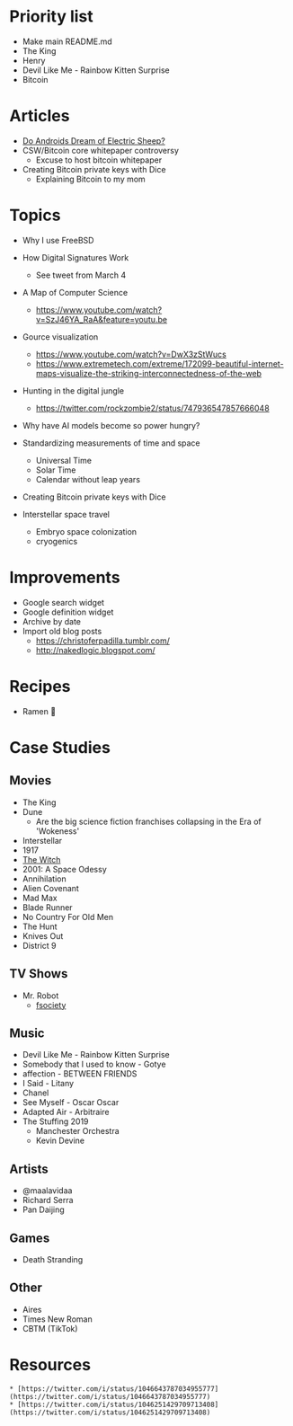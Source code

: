 # Priority list

* Make main README.md
* The King
* Henry
* Devil Like Me - Rainbow Kitten Surprise
* Bitcoin

# Articles

* [Do Androids Dream of Electric Sheep?](https://en.wikipedia.org/wiki/Do_Androids_Dream_of_Electric_Sheep%3F)
* CSW/Bitcoin core whitepaper controversy
  - Excuse to host bitcoin whitepaper
* Creating Bitcoin private keys with Dice
  - Explaining Bitcoin to my mom

# Topics

* Why I use FreeBSD
* How Digital Signatures Work
    - See tweet from March 4
* A Map of Computer Science
    - https://www.youtube.com/watch?v=SzJ46YA_RaA&feature=youtu.be
* Gource visualization
    - https://www.youtube.com/watch?v=DwX3zStWucs
    - https://www.extremetech.com/extreme/172099-beautiful-internet-maps-visualize-the-striking-interconnectedness-of-the-web
* Hunting in the digital jungle
    - https://twitter.com/rockzombie2/status/747936547857666048
* Why have AI models become so power hungry?

* Standardizing measurements of time and space
    - Universal Time
    - Solar Time
    - Calendar without leap years

* Creating Bitcoin private keys with Dice

* Interstellar space travel
    - Embryo space colonization
    - cryogenics

# Improvements

* Google search widget
* Google definition widget
* Archive by date
* Import old blog posts
  - https://christoferpadilla.tumblr.com/
  - http://nakedlogic.blogspot.com/

# Recipes

* Ramen 🍜

# Case Studies

## Movies
* The King
* Dune
    - Are the big science fiction franchises collapsing in the Era of 'Wokeness'
* Interstellar
* 1917
* [The Witch](https://www.imdb.com/title/tt4263482/)
* 2001: A Space Odessy
* Annihilation
* Alien Covenant
* Mad Max
* Blade Runner
* No Country For Old Men
* The Hunt
* Knives Out
* District 9

## TV Shows
* Mr. Robot
    - [fsociety](https://www.google.com/search?q=fsociety)

## Music
* Devil Like Me - Rainbow Kitten Surprise
* Somebody that I used to know - Gotye
* affection - BETWEEN FRIENDS
* I Said - Litany
* Chanel
* See Myself - Oscar Oscar
* Adapted Air - Arbitraire
* The Stuffing 2019
  - Manchester Orchestra
  - Kevin Devine

## Artists
* @maalavidaa
* Richard Serra
* Pan Daijing

## Games
* Death Stranding

## Other
* Aires
* Times New Roman
* CBTM (TikTok)


# Resources
    * [https://twitter.com/i/status/1046643787034955777](https://twitter.com/i/status/1046643787034955777)
    * [https://twitter.com/i/status/1046251429709713408](https://twitter.com/i/status/1046251429709713408)
